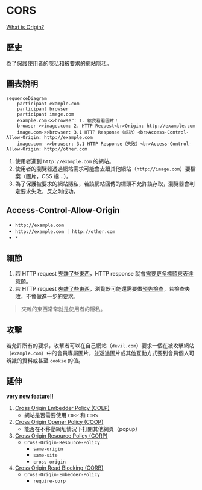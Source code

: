 # CORS

[What is Origin?](../web/url-structure.md)

## 歷史

為了保護使用者的隱私和被要求的網站隱私。

## 圖表說明

```mermaid
sequenceDiagram
    participant example.com
    participant browser
    participant image.com
    example.com->>browser: 1. 給我看看圖片！
    browser->>image.com: 2. HTTP Request<br>Origin: http://example.com
    image.com->>browser: 3.1 HTTP Response（成功）<br>Access-Control-Allow-Origin: http://example.com
    image.com-->>browser: 3.1 HTTP Response（失敗）<br>Access-Control-Allow-Origin: http://other.com
```

1. 使用者進到 `http://example.com` 的網站。
2. 使用者的瀏覽器透過網站需求可能會去跟其他網站（`http://image.com`）要檔案（圖片，CSS 檔...）。
3. 為了保護被要求的網站隱私，若該網站回傳的標頭不允許該存取，瀏覽器會判定要求失敗，反之則成功。

## Access-Control-Allow-Origin

- `http://example.com`
- `http://example.com | http://other.com`
- `*`

## 細節

1. 若 HTTP request [夾雜了些東西](SimpleRequest)，HTTP response 就會[需要更多標頭來表達意願](https://developer.mozilla.org/zh-TW/docs/Web/HTTP/CORS#Access-Control-Expose-Headers)。
2. 若 HTTP request [夾雜了些東西](SimpleRequest)，瀏覽器可能還需要做[預先檢查](https://developer.mozilla.org/zh-TW/docs/Web/HTTP/CORS#預檢請求)，若檢查失敗，不會做進一步的要求。

> 夾雜的東西常常就是使用者的隱私。

## 攻擊

若允許所有的要求，攻擊者可以在自己網站（`devil.com`）要求一個在被攻擊網站（`example.com`）中的會員專屬圖片，並透過圖片或其他互動方式要到會員個人可辨識的資料或甚至 `cookie` 的值。

## 延伸

**very new feature!!**

1. [Cross Origin Embedder Policy (COEP)](https://wicg.github.io/cross-origin-embedder-policy/)
   - 網站是否需要使用 `CORP` 和 `CORS`
2. [Cross Origin Opener Policy (COOP)](https://github.com/whatwg/html/pull/5334/files)
   - 能否在不移動網址情況下打開其他網頁（popup）
3. [Cross Origin Resource Policy (CORP)](<https://developer.mozilla.org/docs/Web/HTTP/Cross-Origin_Resource_Policy_(CORP)>)
   - `Cross-Origin-Resource-Policy`
     - `same-origin`
     - `same-site`
     - `cross-origin`
4. [Cross Origin Read Blocking (CORB)](https://www.chromium.org/Home/chromium-security/corb-for-developers)
   - `Cross-Origin-Embedder-Policy`
     - `require-corp`

[simplerequest]: (https://developer.mozilla.org/zh-TW/docs/Web/HTTP/CORS#簡單請求)
